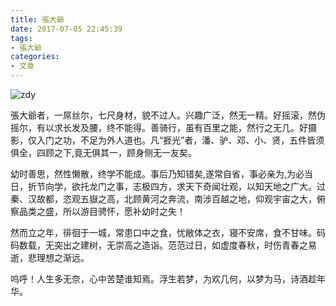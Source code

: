 ```yaml
---
title: 張大爺
date: 2017-07-05 22:45:39
tags:
- 張大爺
categories:
- 文章
---
```

![zdy](/images/zdy.jpg)

張大爺者，一屌丝尔，七尺身材，貌不过人。兴趣广泛，然无一精。好摇滚，然伪摇尔，有以求长发及腰，终不能得。善骑行，虽有百里之能，然行之无几。好摄影，仅入门之功，不足为外人道也。凡“捱光”者，潘、驴、邓、小、贤，五件皆须俱全，四顾之下,竟无俱其一，顾身侧无一友矣。
<!-- more -->
幼时善思，然性懒散，终学不能成。事后乃知错矣,遂常自省，事必亲为,为必当日，折节向学，欲托龙门之事，志极四方，求天下奇闻壮观，以知天地之广大。过秦、汉故都，恣观五嶽之高，北顾黄河之奔流，南涉百越之地，仰观宇宙之大，俯察品类之盛，所以游目骋怀，愿补幼时之失！ 

然而立之年，徘徊于一城，常患口中之食，忧敝体之衣，寝不安席，食不甘味。码码数载，无突出之建树，无崇高之造诣。范范过日，如虚度春秋，时伤青春之易逝，悲理想之渐远。

呜呼！人生多无奈，心中苦楚谁知焉。浮生若梦，为欢几何，以梦为马，诗酒趁年华。
